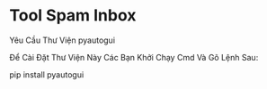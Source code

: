 # Tool Spam Inbox

Yêu Cầu Thư Viện pyautogui 

Để Cài Đặt Thư Viện Này Các Bạn Khởi Chạy Cmd Và Gõ Lệnh Sau:

pip install pyautogui 

